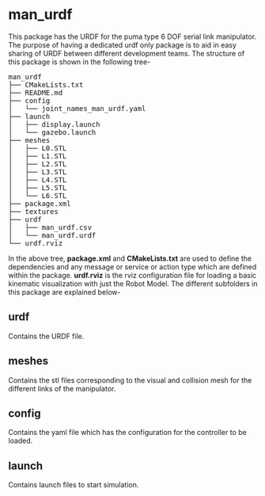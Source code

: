 # man_urdf
This package has the URDF for the puma type 6 DOF serial link manipulator. The purpose of having a dedicated urdf only package is to aid in easy sharing of URDF between different development teams. The structure of this package is shown in the following tree-
<pre>
man_urdf
├── CMakeLists.txt
├── README.md
├── config
│   └── joint_names_man_urdf.yaml
├── launch
│   ├── display.launch
│   └── gazebo.launch
├── meshes
│   ├── L0.STL
│   ├── L1.STL
│   ├── L2.STL
│   ├── L3.STL
│   ├── L4.STL
│   ├── L5.STL
│   └── L6.STL
├── package.xml
├── textures
├── urdf
│   ├── man_urdf.csv
│   └── man_urdf.urdf
└── urdf.rviz
</pre>
In the above tree, <b>package.xml</b> and <b>CMakeLists.txt</b> are used to define the dependencies and any message or service or action type which are defined within the package. <b>urdf.rviz</b> is the rviz configuration file for loading a basic kinematic visualization with just the Robot Model. The different subfolders in this package are explained below-
## urdf
Contains the URDF file.
## meshes 
Contains the stl files corresponding to the visual and collision mesh for the different links of the manipulator.
## config 
Contains the yaml file which has the configuration for the controller to be loaded. 
## launch 
Contains launch files to start simulation.